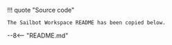 !!! quote "Source code"

    The Sailbot Workspace README has been copied below.

--8<-- "README.md"
